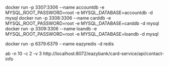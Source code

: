 [//]: # (dockker mysql build)
docker run -p 3307:3306 --name accountdb -e MYSQL_ROOT_PASSWORD=root -e MYSQL_DATABASE=accountdb -d mysql
docker run -p 3308:3306 --name carddb -e MYSQL_ROOT_PASSWORD=root -e MYSQL_DATABASE=carddb -d mysql
docker run -p 3309:3306 --name loandb -e MYSQL_ROOT_PASSWORD=root -e MYSQL_DATABASE=loandb -d mysql

[//]: # (redis)
docker run -p 6379:6379 --name eazyredis -d redis

[//]: # (apache benchmark)
ab -n 10 -c 2 -v 3 http://localhost:8072/eazybank/card-service/api/contact-info